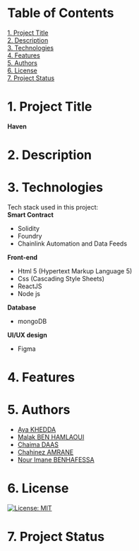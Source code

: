 # Table of Contents
[1. Project Title](https://github.com/aya-kd/Constellation-Hackathon-2023#1-project-title)  
[2. Description](https://github.com/aya-kd/Constellation-Hackathon-2023#2-description)  
[3. Technologies](https://github.com/aya-kd/Constellation-Hackathon-2023#3-technologies)  
[4. Features](https://github.com/aya-kd/Constellation-Hackathon-2023#4-features)  
[5. Authors](https://github.com/aya-kd/Constellation-Hackathon-2023#5-authors)  
[6. License](https://github.com/aya-kd/Constellation-Hackathon-2023#6-license)  
[7. Project Status](https://github.com/aya-kd/Constellation-Hackathon-2023#7-project-status)  

# 1. Project Title  

**Haven**

# 2. Description


# 3. Technologies
Tech stack used in this project:  
**Smart Contract**  
- Solidity  
- Foundry  
- Chainlink Automation and Data Feeds

**Front-end**  
- Html 5 (Hypertext Markup Language 5)  
- Css (Cascading Style Sheets)  
- ReactJS  
- Node js

**Database**  
- mongoDB  

**UI/UX design**  
- Figma  


# 4. Features


# 5. Authors
+ [Aya KHEDDA](https://github.com/aya-kd)  
+ [Malak BEN HAMLAOUI](https://github.com/Mima2001)  
+ [Chaima DAAS](https://github.com/chaima2911)  
+ [Chahinez AMRANE ](https://github.com/ChahinazAmrane)  
+ [Nour Imane BENHAFESSA](https://github.com/nourImen20)  

# 6. License
[![License: MIT](https://img.shields.io/badge/License-MIT-yellow.svg)](https://opensource.org/licenses/MIT)

# 7. Project Status
